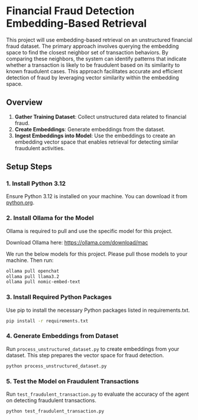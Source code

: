 # Financial Fraud Detection Embedding-Based Retrieval

This project will use embedding-based retrieval on an unstructured financial fraud dataset. The primary approach involves querying the embedding space to find the closest neighbor set of transaction behaviors. By comparing these neighbors, the system can identify patterns that indicate whether a transaction is likely to be fraudulent based on its similarity to known fraudulent cases. This approach facilitates accurate and efficient detection of fraud by leveraging vector similarity within the embedding space.

## Overview

1. **Gather Training Dataset**: Collect unstructured data related to financial fraud.
2. **Create Embeddings**: Generate embeddings from the dataset.
3. **Ingest Embeddings into Model**: Use the embeddings to create an embedding vector space that enables retrieval for detecting similar fraudulent activities.

## Setup Steps

### 1. Install Python 3.12

Ensure Python 3.12 is installed on your machine. You can download it from [python.org](https://www.python.org/downloads/).

### 2. Install Ollama for the Model

Ollama is required to pull and use the specific model for this project.

Download Ollama here: https://ollama.com/download/mac

We run the below models for this project. Please pull those models to your machine.
Then run:
```sh
ollama pull openchat
ollama pull llama3.2
ollama pull nomic-embed-text
```
### 3. Install Required Python Packages

Use pip to install the necessary Python packages listed in requirements.txt.

```sh
pip install -r requirements.txt
```

### 4. Generate Embeddings from Dataset

Run `process_unstructured_dataset.py` to create embeddings from your dataset. This step prepares the vector space for fraud detection.

```sh
python process_unstructured_dataset.py
```

### 5. Test the Model on Fraudulent Transactions

Run `test_fraudulent_transaction.py` to evaluate the accuracy of the agent on detecting fraudulent transactions.

```sh
python test_fraudulent_transaction.py
```